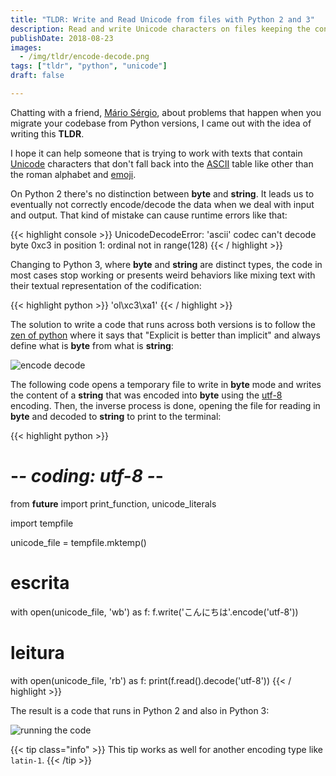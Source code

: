 ```yaml
---
title: "TLDR: Write and Read Unicode from files with Python 2 and 3"
description: Read and write Unicode characters on files keeping the consistency of code between Python 2 and Python 3 codebases
publishDate: 2018-08-23
images:
  - /img/tldr/encode-decode.png
tags: ["tldr", "python", "unicode"]
draft: false

---
```


Chatting with a friend, [Mário Sérgio](https://twitter.com/queirozMario21), about problems that happen when you migrate your codebase from Python versions, I came out with the idea of writing this **TLDR**.

I hope it can help someone that is trying to work with texts that contain [Unicode](https://en.wikipedia.org/wiki/Unicode) characters that don't fall back into the [ASCII](https://en.wikipedia.org/wiki/ASCII) table like other than the roman alphabet and [emoji](https://en.wikipedia.org/wiki/Emoji).

On Python 2 there's no distinction between **byte** and **string**. It leads us to eventually not correctly encode/decode the data when we deal with input and output. That kind of mistake can cause runtime errors like that:

{{< highlight console >}}
UnicodeDecodeError: 'ascii' codec can't decode byte 0xc3 in position 1: ordinal not in range(128)
{{< / highlight >}}

Changing to Python 3, where **byte** and **string** are distinct types, the code in most cases stop working or presents weird behaviors like mixing text with their textual representation of the codification:

{{< highlight python >}}
'ol\xc3\xa1'
{{< / highlight >}}

The solution to write a code that runs across both versions is to follow the [zen of python](https://www.python.org/dev/peps/pep-0020/) where it says that "Explicit is better than implicit" and always define what is **byte** from what is **string**:

![encode decode](/img/tldr/encode-decode.png)

The following code opens a temporary file to write in **byte**  mode and writes the content of a **string** that was encoded into **byte** using the [utf-8](https://en.wikipedia.org/wiki/UTF-8) encoding. Then, the inverse process is done, opening the file for reading in **byte** and decoded to **string** to print to the terminal:

{{< highlight python >}}
# -*- coding: utf-8 -*-

from __future__ import print_function, unicode_literals

import tempfile

unicode_file = tempfile.mktemp()

# escrita
with open(unicode_file, 'wb') as f:
    f.write('こんにちは'.encode('utf-8'))

# leitura
with open(unicode_file, 'rb') as f:
    print(f.read().decode('utf-8'))
{{< / highlight >}}

The result is a code that runs in Python 2 and also in Python 3:

![running the code](/img/tldr/unicode-file.png)

{{< tip class="info" >}}
This tip works as well for another encoding type like `latin-1`.
{{< /tip >}}

